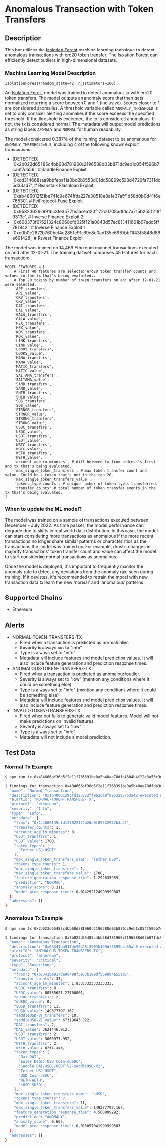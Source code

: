 # Anomalous Transaction with Token Transfers

## Description

This bot utilizes the [Isolation Forest](https://scikit-learn.org/stable/modules/outlier_detection.html#isolation-forest) machine learning technique to detect anomalous transactions with erc20 token transfer. The Isolation Forest can efficiently detect outliers in high-dimensional datasets.

### Machine Learning Model Description

```
IsolationForest(random_state=42, n_estimators=100)
```

An [Isolation Forest](https://scikit-learn.org/stable/modules/generated/sklearn.ensemble.IsolationForest.html#sklearn.ensemble.IsolationForest) model was trained to detect anomalous tx with erc20 token transfers. The model outputs an anomaly score that then gets normalized returning a score between 0 and 1 (inclusive). Scores closer to 1 are considered anomalies. A threshold variable called `ANOMALY_THRESHOLD` is set to only consider alerting anomalies if the score exceeds the specified threshold. If the threshold is exceeded, the tx is considered anomalous. If not, the tx is considered normal. The metadata will output model predictions as string labels `ANOMALY` and `NORMAL` for human readability.

The model considered 0.387% of the training dataset to be anomalous for `ANOMALY_THRESHOLD=0.5`, including 4 of the following known exploit transactions:

* (DETECTED) '0x2b023d65485c4bb68d781960c2196588d03b871dc9eb1c054f596b7ca6f7da56', # SaddleFinance Exploit
* (DETECTED) '0xcd314668aaa9bbfebaf1a0bd2b6553d01dd58899c508d4729fa7311dc5d33ad7', # Beanstalk Flashloan Exploit
* (DETECTED) '0xab486012f21be741c9e674ffda227e30518e8a1e37a5f1d58d0b0d41f6e76530', # FeiProtocol-Fuse Exploit
* (DETECTED) '0x958236266991bc3fe3b77feaacea120f172c0708ad01c7a715b255f218f9313c', # Inverse Finance Exploit 2
* '0x600373f67521324c8068cfd025f121a0843d57ec813411661b07edc5ff781842', # Inverse Finance Exploit 1
* '0xe0b0c2672b760bef4e2851e91c69c8c0ad135c6987bbf1f43f5846d89e691428', # Revest Finance Exploit

The model was trained on 14,469 Ethereum mainnet transactions executed on and after 12-01-21.
The training dataset comprises 45 features for each transaction:
```
MODEL_FEATURES = [
    # First 40 features are selected erc20 token transfer counts and values in the tx that's being evaluated..
    # Top 20 tokens by number of token transfers on and after 12-01-21 were selected.
    'APE_transfers',
    'APE_value',
    'CRV_transfers',
    'CRV_value',
    'DAI_transfers',
    'DAI_value',
    'GALA_transfers',
    'GALA_value',
    'HEX_transfers',
    'HEX_value',
    'KOK_transfers',
    'KOK_value',
    'LINK_transfers',
    'LINK_value',
    'LOOKS_transfers',
    'LOOKS_value',
    'MANA_transfers',
    'MANA_value',
    'MATIC_transfers',
    'MATIC_value',
    'SAITAMA_transfers',
    'SAITAMA_value',
    'SAND_transfers',
    'SAND_value',
    'SHIB_transfers',
    'SHIB_value',
    'SOS_transfers',
    'SOS_value',
    'STRNGR_transfers',
    'STRNGR_value',
    'STRONG_transfers',
    'STRONG_value',
    'USDC_transfers',
    'USDC_value',
    'USDT_transfers',
    'USDT_value',
    'WBTC_transfers',
    'WBTC_value',
    'WETH_transfers',
    'WETH_value',
    'account_age_in_minutes', # diff between tx from address's first and tx that's being evaluated.
    'max_single_token_transfers', # max token transfer count and value. Could be a token that's not in the top 20.
    'max_single_token_transfers_value',
    'tokens_type_counts', # unique number of token types transferred.
    'transfer_counts' # total number of token transfer events in the tx that's being evaluated.
]
```

### When to update the ML model?

The model was trained on a sample of transactions executed between December - July 2022. As time passes, the model performance can degrade due to shifts in real world data distribution. In this case, the model can start considering more transactions as anomalous if the more recent transactions no longer share similar patterns or characteristics as the transactions the model was trained on. For example, drastic changes in majority transactions' token transfer count and value can affect the model to start considering normal transactions as anomalous.

Once the model is deployed, it's important to frequently monitor the anomaly rate to detect any deviations from the anomaly rate seen during training. If it deviates, it's recommended to retrain the model with new transaction data to learn the new 'normal' and 'anomalous' patterns.


## Supported Chains

- Ethereum

## Alerts

- NORMAL-TOKEN-TRANSFERS-TX
  - Fired when a transaction is predicted as normal/inlier.
  - Severity is always set to "info"
  - Type is always set to "info"
  - Metadata will include features and model prediction values. It will also include feature generation and prediction response times.
- ANOMALOUS-TOKEN-TRANSFERS-TX
  - Fired when a transaction is predicted as anomalous/outlier.
  - Severity is always set to "low" (mention any conditions where it could be something else)
  - Type is always set to "info" (mention any conditions where it could be something else)
  - Metadata will include features and model prediction values. It will also include feature generation and prediction response times.
- INVALID-TOKEN-TRANSFERS-TX
  - Fired when bot fails to generate valid model features. Model will not make predictions on invalid features.
  - Severity is always set to "low"
  - Type is always set to "info"
  - Metadata will not include a model prediction.

## Test Data

### Normal Tx Example

```bash
$ npm run tx 0x404666af36d5f2e11f763391be0a5b40ae78dfd4304b4f22e3a53c369e779bf1

1 findings for transaction 0x404666af36d5f2e11f763391be0a5b40ae78dfd4304b4f22e3a53c369e779bf1 {
  "name": "Normal Transaction",
  "description": "0x1b4006139cfd127822ff9b26a0f89532977b3a42 executed normal tx with token transfers",
  "alertId": "NORMAL-TOKEN-TRANSFERS-TX",
  "protocol": "ethereum",
  "severity": "Info",
  "type": "Info",
  "metadata": {
    "from": "0x1b4006139cfd127822ff9b26a0f89532977b3a42",
    "transfer_counts": 1,
    "account_age_in_minutes": 0,
    "USDT_transfers": 1,
    "USDT_value": 1700,
    "token_types": [
      "Tether USD-USDT"
    ],
    "max_single_token_transfers_name": "Tether USD",
    "tokens_type_counts": 1,
    "max_single_token_transfers": 1,
    "max_single_token_transfers_value": 1700,
    "feature_generation_response_time": 1.292835959,
    "prediction": "NORMAL",
    "anomaly_score": 0.311,
    "model_pred_response_time": 0.024292124999999887
  },
  "addresses": []
}
```


### Anomalous Tx Example

```bash
$ npm run tx 0x2b023d65485c4bb68d781960c2196588d03b871dc9eb1c054f596b7ca6f7da56

1 findings for transaction 0x2b023d65485c4bb68d781960c2196588d03b871dc9eb1c054f596b7ca6f7da56 {
  "name": "Anomalous Transaction",
  "description": "0x63341ba917de90498f3903b199df5699b4a55ac0 executed anomalous tx with token transfers",
  "alertId": "ANOMALOUS-TOKEN-TRANSFERS-TX",
  "protocol": "ethereum",
  "severity": "Critical",
  "type": "Suspicious",
  "metadata": {
    "from": "0x63341ba917de90498f3903b199df5699b4a55ac0",
    "transfer_counts": 37,
    "account_age_in_minutes": 1.8333333333333333,
    "USDC_transfers": 8,
    "USDC_value": 80585621.27700001,
    "dUSDC_transfers": 2,
    "dUSDC_value": 0,
    "SUSD_transfers": 11,
    "SUSD_value": 149377797.167,
    "saddleUSD-V2_transfers": 10,
    "saddleUSD-V2_value": 67319643.022,
    "DAI_transfers": 2,
    "DAI_value": 3621446.912,
    "USDT_transfers": 2,
    "USDT_value": 3060977.952,
    "WETH_transfers": 2,
    "WETH_value": 6751.346,
    "token_types": [
      "Dai-DAI",
      "Euler Debt: USD Coin-dUSDC",
      "Saddle DAI/USDC/USDT V2-saddleUSD-V2",
      "Tether USD-USDT",
      "USD Coin-USDC",
      "WETH-WETH",
      "sUSD-SUSD"
    ],
    "max_single_token_transfers_name": "sUSD",
    "tokens_type_counts": 7,
    "max_single_token_transfers": 11,
    "max_single_token_transfers_value": 149377797.167,
    "feature_generation_response_time": 4.560809292,
    "prediction": "ANOMALY",
    "anomaly_score": 0.665,
    "model_pred_response_time": 0.023057041999999583
  },
  "addresses": []
}
```
